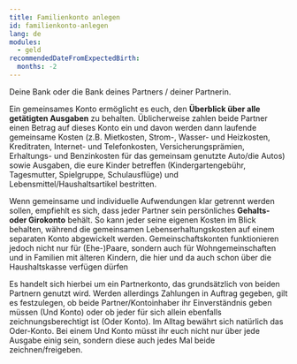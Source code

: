 ```yaml
---
title: Familienkonto anlegen 
id: familienkonto-anlegen 
lang: de
modules:
  - geld
recommendedDateFromExpectedBirth:
  months: -2
---
```


<todo-extension-panel title="Anlaufstelle" icon="map-marked-alt">

Deine Bank oder die Bank deines Partners / deiner Partnerin.

</todo-extension-panel>


<todo-extension-panel title="Info" icon="info-circle">

Ein gemeinsames Konto ermöglicht es euch, den **Überblick über alle getätigten Ausgaben** zu behalten. Üblicherweise zahlen beide Partner einen Betrag auf dieses Konto ein und davon werden dann laufende gemeinsame Kosten (z.B. Mietkosten, Strom-, Wasser- und Heizkosten, Kreditraten, Internet- und Telefonkosten, Versicherungsprämien, Erhaltungs- und Benzinkosten für das gemeinsam genutzte Auto/die Autos) sowie Ausgaben, die eure Kinder betreffen (Kindergartengebühr, Tagesmutter, Spielgruppe, Schulausflüge) und Lebensmittel/Haushaltsartikel bestritten.

</todo-extension-panel>

<todo-assignees todo-id="familienkonto-anlegen"></todo-assignees>

<todo-extension-panel title="Tipp Partnerschaftlichkeit" icon="glass-cheers">

Wenn gemeinsame und individuelle Aufwendungen klar getrennt werden sollen, empfiehlt es sich, dass jeder Partner sein persönliches **Gehalts- oder Girokonto** behält. So kann jeder seine eigenen Kosten im Blick behalten, während die gemeinsamen Lebenserhaltungskosten auf einem separaten Konto abgewickelt werden. Gemeinschaftskonten funktionieren jedoch nicht nur für (Ehe-)Paare, sondern auch für Wohngemeinschaften und in Familien mit älteren Kindern, die hier und da auch schon über die Haushaltskasse verfügen dürfen

</todo-extension-panel>

<todo-extension-panel title="Stolperfalle" icon="exclamation">

Es handelt sich hierbei um ein Partnerkonto, das grundsätzlich von beiden Partnern genutzt wird. Werden allerdings Zahlungen in Auftrag gegeben, gilt es festzulegen, ob beide Partner/Kontoinhaber ihr Einverständnis geben müssen (Und Konto) oder ob jeder für sich allein ebenfalls zeichnungsberechtigt ist (Oder Konto). Im Alltag bewährt sich natürlich das Oder-Konto. Bei einem Und Konto müsst ihr euch nicht nur über jede Ausgabe einig sein, sondern diese auch jedes Mal beide zeichnen/freigeben.

</todo-extension-panel>
